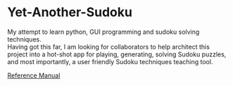 # Yet-Another-Sudoku

My attempt to learn python, GUI programming and sudoku solving techniques.  
Having got this far, I am looking for collaborators to help architect this 
project into a hot-shot app for playing, generating, solving Sudoku 
puzzles, and most importantly, a user friendly Sudoku techniques teaching 
tool.  

[Reference Manual](https://jon-marks.github.io/Yet-Another-Sudoku/index.html)
